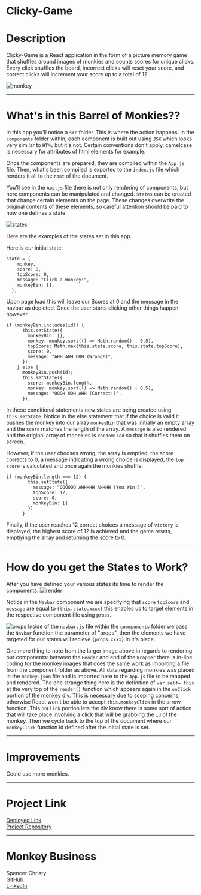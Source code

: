 Clicky-Game
====

# Description
Clicky-Game is a React application in the form of a picture memory game that shuffles around images of monkies and counts scores for unique clicks. Every click shuffles the board, incorrect clicks will reset your score, and correct clicks will increment your score up to a total of 12.

![monkey](./public/assets/monkeygame.jpg)

----

# What's in this Barrel of Monkies??
In this app you'll notice a `src` folder. This is where the action happens. In the `components` folder within, each component is built out using `JSX` which looks very similar to `HTML` but it's not. Certain conventions don't apply, camelcase is necessary for attributes of html elements for example.

Once the components are prepared, they are compiled within the `App.js` file. Then, what's been compiled is exported to the `index.js` file which renders it all to the `root` of the document.

You'll see in the `App.js` file there is not only rendering of components, but here components can be manipulated and changed. `States` can be created that change certain elements on the page. These changes overwrite the original contents of these elements, so careful attention should be paid to how one defines a state.

![states](./public/assets/states.jpg)

Here are the examples of the states set in this app.

Here is our initial state:
```
state = {
    monkey,
    score: 0,
    topScore: 0,
    message: "Click a monkey!",
    monkeyBin: [],
  };
```
Upon page load this will leave our Scores at 0 and the message in the navbar as depicted. Once the user starts clicking other things happen however.

```
if (monkeyBin.includes(id)) {
      this.setState({
        monkeyBin: [],
        monkey: monkey.sort(() => Math.random() - 0.5),
        topScore: Math.max(this.state.score, this.state.topScore),
        score: 0,
        message: "AHH AHH OOH (Wrong!)",
      });
    } else {
      monkeyBin.push(id);
      this.setState({
        score: monkeyBin.length,
        monkey: monkey.sort(() => Math.random() - 0.5),
        message: "OOOH OOH AHH (Correct!)",
      });
```
In these conditional statements new states are being created using `this.setState`.
Notice in the else statement that if the choice is valid it pushes the monkey into our array `monkeyBin` that was initially an empty array and the `score` matches the length of the array. A `message` is also rendered and the original array of monekies is `randomized` so that it shuffles them on screen. 

However, if the user chooses wrong, the array is emptied, the score corrects to 0, a message indicating a wrong choice is displayed, the `top score` is calculated and once again the monkies shuffle.

```
if (monkeyBin.length === 12) {
        this.setState({
          message: "OOOOOO AHHHHH AHHHH (You Win!)",
          topScore: 12,
          score: 0,
          monkeyBin: []
        })
      }
```
Finally, if the user reaches 12 correct choices a message of `victory` is displayed, the highest score of 12 is achieved and the game resets, emptiying the array and returning the score to 0.

----

# How do you get the States to Work?
After you have defined your various states its time to render the components.
![render](./public/assets/render.jpg)

Notice in the `Navbar` component we are specifying that `score` `topScore` and `message` are equal to `{this.state.xxxx}` this enables us to target elements in the respective component file using `props`.

![props](./public/assets/props.jpg)
Inside of the `navbar.js` file within the `commponents` folder we pass the `Navbar` function the parameter of "props", then the elements we have targeted for our states will recieve `{props.xxxx}` in it's place.

One more thing to note from the larger image above in regards to rendering our components: between the `Header` and end of the `Wrapper` there is in-line coding for the monkey images that does the same work as importing a file from the component folder as above. All data regarding monkies was placed in the `monkey.json` file and is imported here to the `App.js` file to be mapped and rendered. The one strange thing here is the definition of `var self= this` at the very top of the `render()` function which appears again in the `onClick` portion of the monkey div. This is necessary due to scoping concerns, otherwise React won't be able to accept `this.monkeyClick` in the arrow function. This `onClick` portion lets the div know there is some sort of action that will take place involving a click that will be grabbing the `id` of the monkey. Then we cycle back to the top of the document where our `monkeyClick` function id defined after the initial state is set.

----

# Improvements

Could use more monkies.

----


# Project Link
[Deployed Link](https://spenrad.github.io/Clicky-Game/) <br>
[Project Repository](https://github.com/spenrad/Clicky-Game) <br>

----

# Monkey Business
Spencer Christy<br>
[GitHub](https://github.com/spenrad)<br>
[LinkedIn](https://www.linkedin.com/in/spencer-christy-543b84b3/)<br>


